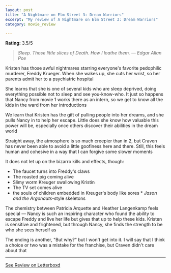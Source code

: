 ```yaml
---
layout: post
title: "A Nightmare on Elm Street 3: Dream Warriors"
excerpt: "My review of A Nightmare on Elm Street 3: Dream Warriors"
category: movie_review

---
```


**Rating:** 3.5/5

<blockquote><i>Sleep.
</i><i>Those little slices of Death.
</i><i>How I loathe them.
</i><i>— Edgar Allan Poe</i></blockquote>Kristen has those awful nightmares starring everyone's favorite pedophilic murderer, Freddy Krueger. When she wakes up, she cuts her wrist, so her parents admit her to a psychiatric hospital

She learns that she is one of several kids who are sleep deprived, doing everything possible not to sleep and see you-know-who. It just so happens that Nancy from movie 1 works there as an intern, so we get to know all the kids in the ward from her introductions

We learn that Kristen has the gift of pulling people into her dreams, and she pulls Nancy in to help her escape. Little does she know how valuable this power will be, especially once others discover their abilities in the dream world

Straight away, the atmosphere is so much creepier than in 2, but Craven has never been able to avoid a little goofiness here and there. Still, this feels human and cohesive in a way that I can forgive some slower moments

It does not let up on the bizarro kills and effects, though:
* The faucet turns into Freddy's claws
* The roasted pig coming alive
* Slimy worm Kreuger swallowing Kristin
* The TV set comes alive
* the souls of children embedded in Kreuger's body like sores
*<i> Jason and the Argonauts</i>-style skeletons

The chemistry between Patricia Arquette and Heather Langenkamp feels special — Nancy is such an inspiring character who found the ability to escape Freddy and live her life but gives that up to help these kids. Kristen is sensitive and frightened, but through Nancy, she finds the strength to be who she sees herself as

The ending is another, "But why?" but I won't get into it. I will say that I think a choice or two was a mistake for the franchise, but Craven didn't care about that

<hr>

[See Review on Letterboxd](https://boxd.it/4TnXMB)
